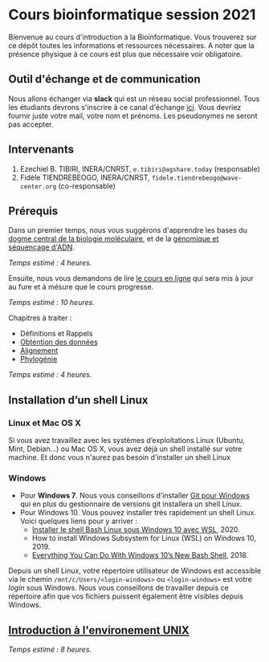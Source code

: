 # Cours bioinformatique session 2021
Bienvenue au cours d'introduction à la Bioinformatique. Vous trouverez sur ce dépôt toutes les informations et ressources nécessaires. A noter que la présence physique à ce cours est plus que nécessaire voir obligatoire.

## Outil d'échange et de communication
Nous allons échanger via **slack** qui est un réseau social professionnel. Tous les étudiants devrons s'inscrire à ce canal d'échange [ici](https://master-dbm.slack.com/archives/C021420EZKQ). Vous devriez fournir juste votre mail, votre nom et prénoms. Les pseudonymes ne seront pas accepter.

## Intervenants

1. Ezechiel B. TIBIRI, INERA/CNRST, `e.tibiri@agshare.today` (responsable)
2. Fidèle TIENDREBEOGO, INERA/CNRST, `fidele.tiendrebeogo@wave-center.org` (co-responsable)

## Prérequis

Dans un premier temps, nous vous suggérons d'apprendre les bases du [dogme central de la biologie moléculaire](http://www.foad-mooc.auf.org/IMG/pdf/uec2_cours_biologie_moleculaire_diapos.compressed.pdf), et de la  [génomique et séquençage d'ADN](https://github.com/Ezechiel-Tibiri/Cours_bioinformatique_2020/blob/main/TD_G%C3%A9nomique%20et%20s%C3%A9quen%C3%A7age.pdf).

*Temps estimé : 4 heures.*

Ensuite, nous vous demandons de lire [le cours en ligne](https://github.com/Ezechiel-Tibiri/Cours_bioinformatique_2020/blob/main/Cours_bioinformatique_octobre_2020.pdf) qui sera mis à jour au fure et à mésure que le cours progresse.

*Temps estimé : 10 heures.*

Chapitres à traiter :

* Définitions et Rappels
* [Obtention des données](https://www.ncbi.nlm.nih.gov/)
* [Alignement](https://github.com/Ezechiel-Tibiri/Cours_bioinformatique_2020/blob/main/alignement.md)
* [Phylogénie](https://github.com/Ezechiel-Tibiri/Cours_bioinformatique_2020/blob/main/data_HIV.zip)

*Temps estimé : 4 heures.*
## Installation d’un shell Linux
### Linux et Mac OS X
Si vous avez travaillez avec les systèmes d’exploitations Linux (Ubuntu, Mint, Debian…) ou Mac OS X, vous avez déjà un shell installé sur votre machine. Et donc vous n'aurez pas besoin d'installer un shell Linux
### Windows
* Pour **Windows 7**. Nous vous conseillons d’installer [Git pour Windows](https://github.com/git-for-windows/git/releases/tag/v2.31.1.windows.1) qui en plus du gestionnaire de versions git installera un shell Linux.
* Pour Windows 10. Vous pouvez installer très rapidement un shell Linux. Voici quelques liens pour y arriver :
  * [Installer le shell Bash Linux sous Windows 10 avec WSL](https://www.youtube.com/watch?v=CyG16N3GJWo), 2020.
  * How to install Windows Subsystem for Linux (WSL) on Windows 10, 2019.
  * [Everything You Can Do With Windows 10’s New Bash Shell](https://www.howtogeek.com/265900/everything-you-can-do-with-windows-10s-new-bash-shell/), 2018.

Depuis un shell Linux, votre répertoire utilisateur de Windows est accessible via le chemin `/mnt/c/Users/<login-windows>` ou `<login-windows>` est votre *login* sous Windows. Nous vous conseillons de travailler depuis ce répertoire afin que vos fichiers puissent également être visibles depuis Windows.
## [Introduction à l'environement UNIX](https://github.com/Ezechiel-Tibiri/GNU-LINUX)
*Temps estimé : 8 heures.*
